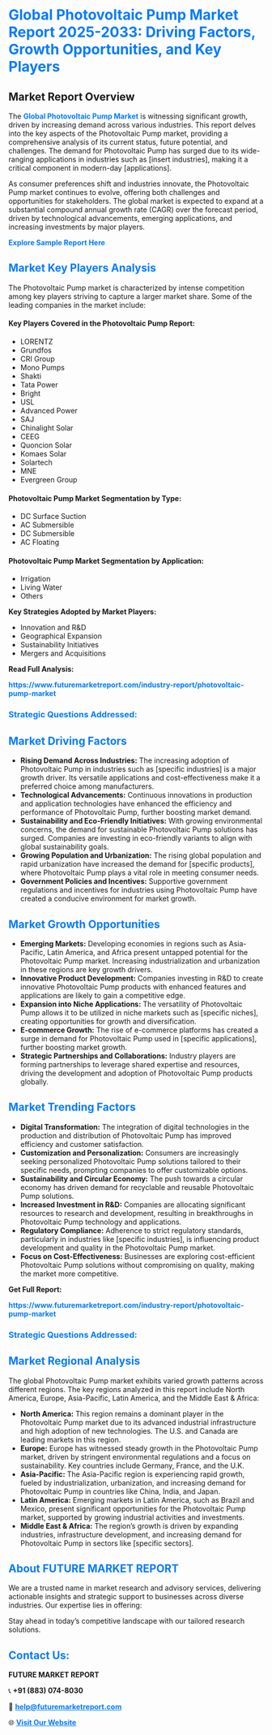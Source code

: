 <h1 style="color: #007BFF;">Global Photovoltaic Pump Market Report 2025-2033: Driving Factors, Growth Opportunities, and Key Players</h1>

<section id="overview">
<h2>Market Report Overview</h2>
<p>The <a href="https://www.futuremarketreport.com/industry-report/photovoltaic-pump-market" style="color: #007BFF; text-decoration: none;"><strong>Global Photovoltaic Pump Market</strong></a> is witnessing significant growth, driven by increasing demand across various industries. This report delves into the key aspects of the Photovoltaic Pump market, providing a comprehensive analysis of its current status, future potential, and challenges. The demand for Photovoltaic Pump has surged due to its wide-ranging applications in industries such as [insert industries], making it a critical component in modern-day [applications].</p>
<p>As consumer preferences shift and industries innovate, the Photovoltaic Pump market continues to evolve, offering both challenges and opportunities for stakeholders. The global market is expected to expand at a substantial compound annual growth rate (CAGR) over the forecast period, driven by technological advancements, emerging applications, and increasing investments by major players.</p>
</section>

<section id="overview">
<p><a href="https://www.futuremarketreport.com/request-sample/reportId=91349" style="color: #007BFF; text-decoration: none;"><strong>Explore Sample Report Here</strong></a></p>
</section>

<section id="key-players">
<h2 style="color: #007BFF;">Market Key Players Analysis</h2>
<p>The Photovoltaic Pump market is characterized by intense competition among key players striving to capture a larger market share. Some of the leading companies in the market include:</p>
<h4>Key Players Covered in the Photovoltaic Pump Report:</h4>
<ul><li>LORENTZ</li><li>Grundfos</li><li>CRI Group</li><li>Mono Pumps</li><li>Shakti</li><li>Tata Power</li><li>Bright</li><li>USL</li><li>Advanced Power</li><li>SAJ</li><li>Chinalight Solar</li><li>CEEG</li><li>Quoncion Solar</li><li>Komaes Solar</li><li>Solartech</li><li>MNE</li><li>Evergreen Group</li></ul>
<h4>Photovoltaic Pump Market Segmentation by Type:</h4>
<ul><li>DC Surface Suction</li><li>AC Submersible</li><li>DC Submersible</li><li>AC Floating</li></ul>

<h4>Photovoltaic Pump Market Segmentation by Application:</h4>
<ul><li>Irrigation</li><li>Living Water</li><li>Others</li></ul>
<p><strong>Key Strategies Adopted by Market Players:</strong></p>
<ul>
<li>Innovation and R&D</li>
<li>Geographical Expansion</li>
<li>Sustainability Initiatives</li>
<li>Mergers and Acquisitions</li>
</ul>
</section>

<section>
<p><strong>Read Full Analysis: </strong></p><a href="https://www.futuremarketreport.com/industry-report/photovoltaic-pump-market" style="color: #007BFF; text-decoration: none;"><strong>https://www.futuremarketreport.com/industry-report/photovoltaic-pump-market</strong></a>
<h3 style="color: #007BFF;">Strategic Questions Addressed:</h3>
</section>

<section id="driving-factors">
<h2 style="color: #007BFF;">Market Driving Factors</h2>
<ul>
<li><strong>Rising Demand Across Industries:</strong> The increasing adoption of Photovoltaic Pump in industries such as [specific industries] is a major growth driver. Its versatile applications and cost-effectiveness make it a preferred choice among manufacturers.</li>
<li><strong>Technological Advancements:</strong> Continuous innovations in production and application technologies have enhanced the efficiency and performance of Photovoltaic Pump, further boosting market demand.</li>
<li><strong>Sustainability and Eco-Friendly Initiatives:</strong> With growing environmental concerns, the demand for sustainable Photovoltaic Pump solutions has surged. Companies are investing in eco-friendly variants to align with global sustainability goals.</li>
<li><strong>Growing Population and Urbanization:</strong> The rising global population and rapid urbanization have increased the demand for [specific products], where Photovoltaic Pump plays a vital role in meeting consumer needs.</li>
<li><strong>Government Policies and Incentives:</strong> Supportive government regulations and incentives for industries using Photovoltaic Pump have created a conducive environment for market growth.</li>
</ul>
</section>

<section id="growth-opportunities">
<h2 style="color: #007BFF;">Market Growth Opportunities</h2>
<ul>
<li><strong>Emerging Markets:</strong> Developing economies in regions such as Asia-Pacific, Latin America, and Africa present untapped potential for the Photovoltaic Pump market. Increasing industrialization and urbanization in these regions are key growth drivers.</li>
<li><strong>Innovative Product Development:</strong> Companies investing in R&D to create innovative Photovoltaic Pump products with enhanced features and applications are likely to gain a competitive edge.</li>
<li><strong>Expansion into Niche Applications:</strong> The versatility of Photovoltaic Pump allows it to be utilized in niche markets such as [specific niches], creating opportunities for growth and diversification.</li>
<li><strong>E-commerce Growth:</strong> The rise of e-commerce platforms has created a surge in demand for Photovoltaic Pump used in [specific applications], further boosting market growth.</li>
<li><strong>Strategic Partnerships and Collaborations:</strong> Industry players are forming partnerships to leverage shared expertise and resources, driving the development and adoption of Photovoltaic Pump products globally.</li>
</ul>
</section>

<section id="trending-factors">
<h2 style="color: #007BFF;">Market Trending Factors</h2>
<ul>
<li><strong>Digital Transformation:</strong> The integration of digital technologies in the production and distribution of Photovoltaic Pump has improved efficiency and customer satisfaction.</li>
<li><strong>Customization and Personalization:</strong> Consumers are increasingly seeking personalized Photovoltaic Pump solutions tailored to their specific needs, prompting companies to offer customizable options.</li>
<li><strong>Sustainability and Circular Economy:</strong> The push towards a circular economy has driven demand for recyclable and reusable Photovoltaic Pump solutions.</li>
<li><strong>Increased Investment in R&D:</strong> Companies are allocating significant resources to research and development, resulting in breakthroughs in Photovoltaic Pump technology and applications.</li>
<li><strong>Regulatory Compliance:</strong> Adherence to strict regulatory standards, particularly in industries like [specific industries], is influencing product development and quality in the Photovoltaic Pump market.</li>
<li><strong>Focus on Cost-Effectiveness:</strong> Businesses are exploring cost-efficient Photovoltaic Pump solutions without compromising on quality, making the market more competitive.</li>
</ul>
</section>

<section>
<p><strong>Get Full Report: </strong></p><a href="https://www.futuremarketreport.com/industry-report/photovoltaic-pump-market" style="color: #007BFF; text-decoration: none;"><strong>https://www.futuremarketreport.com/industry-report/photovoltaic-pump-market</strong></a>
<h3 style="color: #007BFF;">Strategic Questions Addressed:</h3>
</section>


<section id="regional-analysis">
<h2 style="color: #007BFF;">Market Regional Analysis</h2>
<p>The global Photovoltaic Pump market exhibits varied growth patterns across different regions. The key regions analyzed in this report include North America, Europe, Asia-Pacific, Latin America, and the Middle East & Africa:</p>
<ul>
<li><strong>North America:</strong> This region remains a dominant player in the Photovoltaic Pump market due to its advanced industrial infrastructure and high adoption of new technologies. The U.S. and Canada are leading markets in this region.</li>
<li><strong>Europe:</strong> Europe has witnessed steady growth in the Photovoltaic Pump market, driven by stringent environmental regulations and a focus on sustainability. Key countries include Germany, France, and the U.K.</li>
<li><strong>Asia-Pacific:</strong> The Asia-Pacific region is experiencing rapid growth, fueled by industrialization, urbanization, and increasing demand for Photovoltaic Pump in countries like China, India, and Japan.</li>
<li><strong>Latin America:</strong> Emerging markets in Latin America, such as Brazil and Mexico, present significant opportunities for the Photovoltaic Pump market, supported by growing industrial activities and investments.</li>
<li><strong>Middle East & Africa:</strong> The region’s growth is driven by expanding industries, infrastructure development, and increasing demand for Photovoltaic Pump in sectors like [specific sectors].</li>
</ul>
</section>

<footer>
<h2 style="color: #007BFF;">About FUTURE MARKET REPORT</h2>
<p>We are a trusted name in market research and advisory services, delivering actionable insights and strategic support to businesses across diverse industries. Our expertise lies in offering:</p>

<p>Stay ahead in today’s competitive landscape with our tailored research solutions.</p>

<h2 style="color: #007BFF;">Contact Us:</h2>
<p><strong>FUTURE MARKET REPORT</strong></p>
<p>📞 <strong>+91 (883) 074-8030</strong></p>
<p>📧 <strong><a href="mailto:help@futuremarketreport.com" style="color: #007BFF;">help@futuremarketreport.com</a></strong></p>
<p>🌐 <strong><a href="https://www.futuremarketreport.com/" style="color: #007BFF;">Visit Our Website</a></strong></p>
</footer>